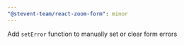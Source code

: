 ```yaml
---
"@stevent-team/react-zoom-form": minor
---
```


Add `setError` function to manually set or clear form errors
